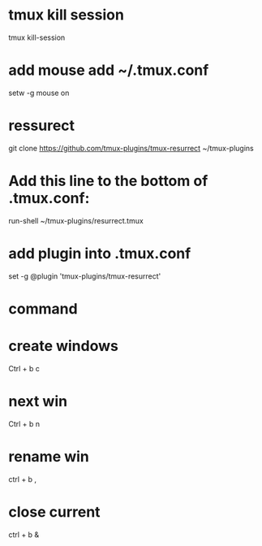 # tmux kill session
tmux kill-session

# add mouse  add ~/.tmux.conf
setw -g mouse on

# ressurect
git clone https://github.com/tmux-plugins/tmux-resurrect ~/tmux-plugins

# Add this line to the bottom of .tmux.conf:
run-shell ~/tmux-plugins/resurrect.tmux

# add plugin into .tmux.conf
set -g @plugin 'tmux-plugins/tmux-resurrect' 


# command


# create windows
Ctrl + b c
# next win
Ctrl + b n
# rename win
ctrl + b ,
# close  current
ctrl + b &
